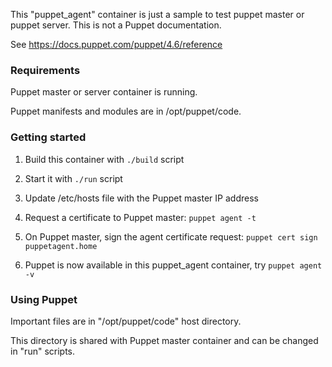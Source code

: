 This "puppet_agent" container is just a sample to test puppet master or puppet server.
This is not a Puppet documentation.

See https://docs.puppet.com/puppet/4.6/reference


### Requirements

Puppet master or server container is running.

Puppet manifests and modules are in /opt/puppet/code.


### Getting started

1. Build this container with `./build` script

2. Start it with `./run` script

3. Update /etc/hosts file with the Puppet master IP address

4. Request a certificate to Puppet master: `puppet agent -t`

4. On Puppet master, sign the agent certificate request: `puppet cert sign puppetagent.home`

5. Puppet is now available in this puppet_agent container, try `puppet agent -v`


### Using Puppet

Important files are in "/opt/puppet/code" host directory.

This directory is shared with Puppet master container and can be changed in "run" scripts.

